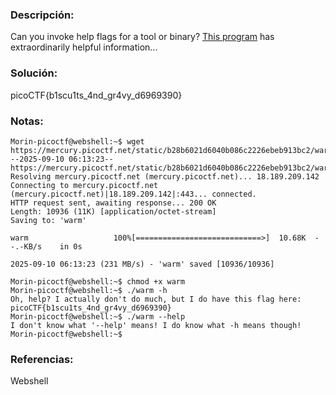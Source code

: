 ### Descripción: 
Can you invoke help flags for a tool or binary? [This program](https://mercury.picoctf.net/static/b28b6021d6040b086c2226ebeb913bc2/warm) has extraordinarily helpful information...
### Solución:
picoCTF{b1scu1ts_4nd_gr4vy_d6969390}
### Notas:
```shell
Morin-picoctf@webshell:~$ wget https://mercury.picoctf.net/static/b28b6021d6040b086c2226ebeb913bc2/warm
--2025-09-10 06:13:23--  https://mercury.picoctf.net/static/b28b6021d6040b086c2226ebeb913bc2/warm
Resolving mercury.picoctf.net (mercury.picoctf.net)... 18.189.209.142
Connecting to mercury.picoctf.net (mercury.picoctf.net)|18.189.209.142|:443... connected.
HTTP request sent, awaiting response... 200 OK
Length: 10936 (11K) [application/octet-stream]
Saving to: 'warm'

warm                   100%[============================>]  10.68K  --.-KB/s    in 0s      

2025-09-10 06:13:23 (231 MB/s) - 'warm' saved [10936/10936]

Morin-picoctf@webshell:~$ chmod +x warm
Morin-picoctf@webshell:~$ ./warm -h
Oh, help? I actually don't do much, but I do have this flag here: picoCTF{b1scu1ts_4nd_gr4vy_d6969390}
Morin-picoctf@webshell:~$ ./warm --help
I don't know what '--help' means! I do know what -h means though!
Morin-picoctf@webshell:~$ 
```
### Referencias:
Webshell